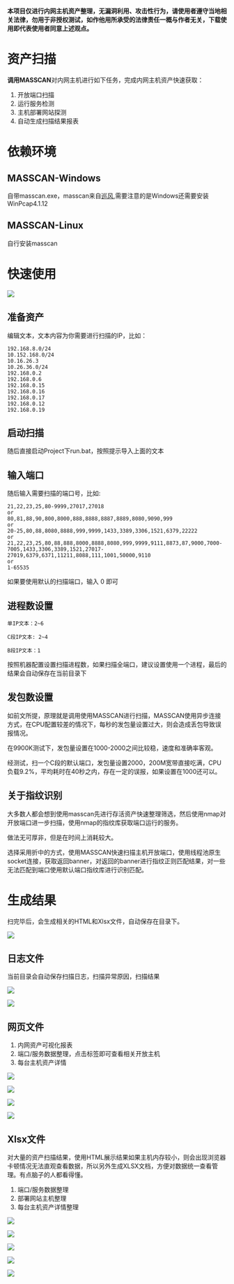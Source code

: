 
**本项目仅进行内网主机资产整理，无漏洞利用、攻击性行为，请使用者遵守当地相关法律，勿用于非授权测试，如作他用所承受的法律责任一概与作者无关，下载使用即代表使用者同意上述观点。**


# 资产扫描

**调用MASSCAN**对内网主机进行如下任务，完成内网主机资产快速获取：

1. 开放端口扫描
2. 运行服务检测
3. 主机部署网站探测
4. 自动生成扫描结果报表

# 依赖环境

## MASSCAN-Windows

自带masscan.exe，masscan来自[巡风](https://github.com/ysrc/xunfeng/tree/master/masscan/windows_64),需要注意的是Windows还需要安装WinPcap4.1.12

## MASSCAN-Linux

自行安装masscan

# 快速使用

![](/image/1.jpg)

## 准备资产 

编辑文本，文本内容为你需要进行扫描的IP，比如：

	192.168.8.0/24
	10.152.168.0/24
	10.16.26.3
	10.26.36.0/24
	192.168.0.2
	192.168.0.6	
	192.168.0.15
	192.168.0.16
	192.168.0.17
	192.168.0.12
	192.168.0.19

## 启动扫描

随后直接启动Project下run.bat，按照提示导入上面的文本

## 输入端口

随后输入需要扫描的端口号，比如:

	21,22,23,25,80-9999,27017,27018
	or
	80,81,88,90,800,8000,888,8888,8887,8889,8080,9090,999
	or
	20-25,80,88,8080,8888,999,9999,1433,3389,3306,1521,6379,22222
	or
	21,22,23,25,80,88,888,8000,8888,8080,999,9999,9111,8873,87,9000,7000-7005,1433,3306,3389,1521,27017-27019,6379,6371,11211,8088,111,1001,50000,9110
	or
	1-65535

如果要使用默认的扫描端口，输入 0 即可

## 进程数设置

	单IP文本：2~6
	
	C段IP文本: 2~4
	
	B段IP文本：1


按照机器配置设置扫描进程数，如果扫描全端口，建议设置使用一个进程，最后的结果会自动保存在当前目录下

## 发包数设置

如前文所提，原理就是调用使用MASSCAN进行扫描，MASSCAN使用异步连接方式，在CPU配置较差的情况下，每秒的发包量设置过大，则会造成丢包导致误报情况。

在9900K测试下，发包量设置在1000-2000之间比较稳，速度和准确率客观。

经测试，扫一个C段的默认端口，发包量设置2000，200M宽带直接吃满，CPU负载9.2%，平均耗时在40秒之内，存在一定的误报，如果设置在1000还可以。


## 关于指纹识别

大多数人都会想到使用masscan先进行存活资产快速整理筛选，然后使用nmap对开放端口进一步扫描，使用nmap的指纹库获取端口运行的服务。

做法无可厚非，但是在时间上消耗较大。

选择采用折中的方式，使用MASSCAN快速扫描主机开放端口，使用线程池原生socket连接，获取返回banner，对返回的banner进行指纹正则匹配结果，对一些无法匹配到端口使用默认端口指纹库进行识别匹配。



# 生成结果

扫完毕后，会生成相关的HTML和Xlsx文件，自动保存在目录下。

![](/image/0.jpg)


## 日志文件

当前目录会自动保存扫描日志，扫描异常原因，扫描结果


![](/image/9.jpg)


![](/image/10.jpg)


## 网页文件

1. 内网资产可视化报表
2. 端口/服务数据整理，点击标签即可查看相关开放主机
3. 每台主机资产详情


![](/image/2.jpg)


![](/image/3.jpg)


![](/image/4.jpg)


![](/image/5.jpg)



## Xlsx文件

对大量的资产扫描结果，使用HTML展示结果如果主机内存较小，则会出现浏览器卡顿情况无法直观查看数据，所以另外生成XLSX文档，方便对数据统一查看管理。有点脑子的人都看得懂。

1. 端口/服务数据整理
2. 部署网站主机整理
3. 每台主机资产详情整理



![](/image/6.jpg)


![](/image/7.jpg)


![](/image/12.jpg)

![](/image/8.jpg)



![](/image/11.jpg)

